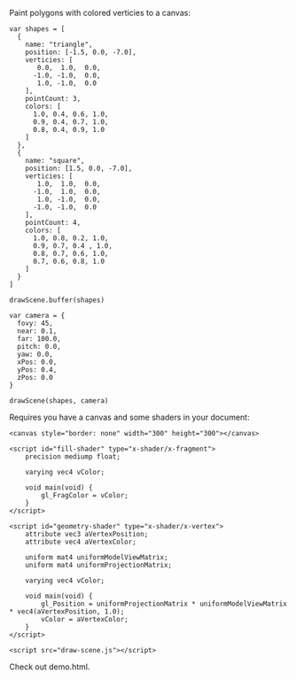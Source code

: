 Paint polygons with colored verticies to a canvas:

    var shapes = [
      {
        name: "triangle",
        position: [-1.5, 0.0, -7.0],
        verticies: [
           0.0,  1.0,  0.0,
          -1.0, -1.0,  0.0,
           1.0, -1.0,  0.0
        ],
        pointCount: 3,
        colors: [
          1.0, 0.4, 0.6, 1.0,
          0.9, 0.4, 0.7, 1.0,
          0.8, 0.4, 0.9, 1.0
        ]
      },
      {
        name: "square",
        position: [1.5, 0.0, -7.0],
        verticies: [
           1.0,  1.0,  0.0,
          -1.0,  1.0,  0.0,
           1.0, -1.0,  0.0,
          -1.0, -1.0,  0.0
        ],
        pointCount: 4,
        colors: [
          1.0, 0.8, 0.2, 1.0,
          0.9, 0.7, 0.4 , 1.0,
          0.8, 0.7, 0.6, 1.0,
          0.7, 0.6, 0.8, 1.0
        ]
      }
    ]

    drawScene.buffer(shapes)

    var camera = {
      fovy: 45,
      near: 0.1,
      far: 100.0,
      pitch: 0.0,
      yaw: 0.0,
      xPos: 0.0,
      yPos: 0.4,
      zPos: 0.0  
    }

    drawScene(shapes, camera)

Requires you have a canvas and some shaders in your document:

    <canvas style="border: none" width="300" height="300"></canvas>

    <script id="fill-shader" type="x-shader/x-fragment">
        precision mediump float;

        varying vec4 vColor;

        void main(void) {
            gl_FragColor = vColor;
        }
    </script>

    <script id="geometry-shader" type="x-shader/x-vertex">
        attribute vec3 aVertexPosition;
        attribute vec4 aVertexColor;

        uniform mat4 uniformModelViewMatrix;
        uniform mat4 uniformProjectionMatrix;

        varying vec4 vColor;

        void main(void) {
            gl_Position = uniformProjectionMatrix * uniformModelViewMatrix * vec4(aVertexPosition, 1.0);
            vColor = aVertexColor;
        }
    </script>

    <script src="draw-scene.js"></script>

Check out demo.html.